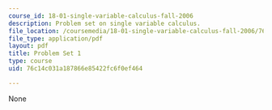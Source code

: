 ```yaml
---
course_id: 18-01-single-variable-calculus-fall-2006
description: Problem set on single variable calculus.
file_location: /coursemedia/18-01-single-variable-calculus-fall-2006/76c14c031a187866e85422fc6f0ef464_ps1.pdf
file_type: application/pdf
layout: pdf
title: Problem Set 1
type: course
uid: 76c14c031a187866e85422fc6f0ef464

---
```

None
